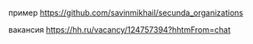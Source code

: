 пример https://github.com/savinmikhail/secunda_organizations

вакансия https://hh.ru/vacancy/124757394?hhtmFrom=chat
